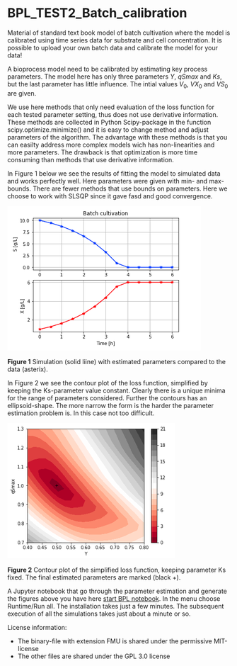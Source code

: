 # BPL_TEST2_Batch_calibration

Material of standard text book model of batch cultivation where the model is calibrated using time series data for substrate and cell concentration. It is possible to upload your own batch data and calibrate the model for your data!

A bioprocess model need to be calibrated by estimating key process parameters. The model here has only three parameters $Y$, $qSmax$ and $Ks$, but the last parameter has little influence. The intial values $V_0$, $VX_0$ and $VS_0$ are given.

We use here methods that only need evaluation of the loss function for each tested parameter setting, thus does not use derivative information. These methods are collected in Python Scipy-package in the function scipy.optimize.minimize() and it is easy to change method and adjust parameters of the algorithm. The advantage with these methods is that you can easilty address more complex models wich has non-linearities and more parameters. The drawback is that optimization is more time consuming than methods that use derivative information. 

In Figure 1 below we see the results of fitting the model to simulated data and works perfectly well. Here parameters were given with min- and max-bounds. There are fewer methods that use bounds on parameters. Here we choose to work with SLSQP since it gave fasd and good convergence.

![](Fig_1_Batch_simu_data.png)

**Figure 1** Simulation (solid liine) with estimated parameters compared to the data (asterix).

In Figure 2 we see the contour plot of the loss function, simplified by keeping the Ks-parameter value constant. Clearly there is a unique minima for the range of parameters considered. Further the contours has an ellipsoid-shape. The more narrow the form is the harder the parameter estimation problem is. In this case not too difficult. 

![](Fig_2_Batch_loss_function_contour.png)

**Figure 2** Contour plot of the simplified loss function, keeping parameter Ks fixed. The final estimated parameters are marked (black +).

A Jupyter notebook that go through the parameter estimation and generate the figures above you have here
[start BPL notebook](https://colab.research.google.com/github/janpeter19/BPL_TEST2_Batch_calibration/blob/main/BPL_TEST2_Batch_calibration_colab.ipynb).
In the menu choose Runtime/Run all. The installation takes just a few minutes. The subsequent execution of all the simulations takes just about a minute or so.

License information:
* The binary-file with extension FMU is shared under the permissive MIT-license
* The other files are shared under the GPL 3.0 license

